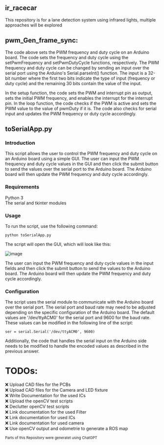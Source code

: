 ## ir_racecar
This repository is for a lane detection system using infrared lights, multiple approaches will be explored


## pwm_Gen_frame_sync:  
The code above sets the PWM frequency and duty cycle on an Arduino board. The code sets the frequency and duty cycle using the setPwmFrequency and setPwmDutyCycle functions, respectively. The PWM frequency and duty cycle can be changed by sending an input over the serial port using the Arduino's Serial.parseInt() function. The input is a 32-bit number where the first two bits indicate the type of input (frequency or duty cycle) and the remaining 30 bits contain the value of the input.

In the setup function, the code sets the PWM and interrupt pin as output, sets the initial PWM frequency, and enables the interrupt for the interrupt pin. In the loop function, the code checks if the PWM is active and sets the PWM value to the value of pwmDuty if it is. The code also checks for serial input and updates the PWM frequency or duty cycle accordingly.

## toSerialApp.py  
### Introduction  
This script allows the user to control the PWM frequency and duty cycle on an Arduino board using a simple GUI. The user can input the PWM frequency and duty cycle values in the GUI and then click the submit button to send the values over the serial port to the Arduino board. The Arduino board will then update the PWM frequency and duty cycle accordingly.  

### Requirements  
Python 3  
The serial and tkinter modules  
### Usage  
To run the script, use the following command:  
```
python toSerialApp.py  
```
The script will open the GUI, which will look like this:  

![image](https://user-images.githubusercontent.com/82340152/206192625-6f232108-07b7-4e09-b40d-583ecb57c22b.png)

The user can input the PWM frequency and duty cycle values in the input fields and then click the submit button to send the values to the Arduino board. The Arduino board will then update the PWM frequency and duty cycle accordingly.  

### Configuration  
The script uses the serial module to communicate with the Arduino board over the serial port. The serial port and baud rate may need to be adjusted depending on the specific configuration of the Arduino board. The default values are '/dev/ttyACM0' for the serial port and 9600 for the baud rate. These values can be modified in the following line of the script:  

```
ser = serial.Serial('/dev/ttyACM0', 9600)
```
Additionally, the code that handles the serial input on the Arduino side needs to be modified to handle the encoded values as described in the previous answer.

# TODOs:  

❌ Upload CAD files for the PCBs   
❌ Upload CAD files for the Camera and LED fixture  
❌ Write Documentation for the used ICs  
❌ Upload the openCV test scripts  
❌ Declutter openCV test scripts  
❌ Link documentation for the used Filter  
❌ Link documentation for used ICs  
❌ Link documentation for used camera  
❌ Use openCV output and odometrie to generate a ROS map  

<sup> Parts of this Repository were generatet using ChatGPT</sup>
